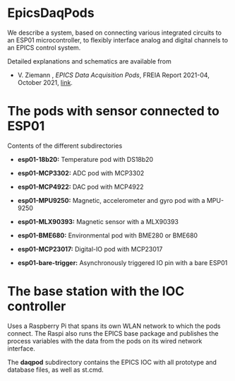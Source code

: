 # EpicsDaqPods
We describe a system, based on connecting various integrated circuits
to an ESP01 microcontroller, to flexibly interface analog and digital
channels to an EPICS control system.

Detailed explanations and schematics are available from
 - V. Ziemann , *EPICS Data Acquisition Pods*, FREIA Report 2021-04, October 2021,
   [link](http://urn.kb.se/resolve?urn=urn%3Anbn%3Ase%3Auu%3Adiva-456234).
  

# The pods with sensor connected to ESP01
Contents of the different subdirectories

- **esp01-18b20:** Temperature pod with DS18b20

- **esp01-MCP3302:** ADC pod with MCP3302

- **esp01-MCP4922:** DAC pod with MCP4922

- **esp01-MPU9250:** Magnetic, accelerometer and gyro pod with  a MPU-9250 

- **esp01-MLX90393:** Magnetic sensor with a MLX90393

- **esp01-BME680:** Environmental pod with BME280 or BME680

- **esp01-MCP23017:** Digital-IO pod with MCP23017

- **esp01-bare-trigger:** Asynchronously triggered IO pin with a bare ESP01

# The base station with the IOC controller
Uses a Raspberry Pi that spans its own WLAN network to which the pods connect. The Raspi also
runs the EPICS base package and publishes the process variables with the data from the pods on
its wired network interface.

The **daqpod** subdirectory contains the EPICS IOC with all prototype and database files, as well as st.cmd. 
